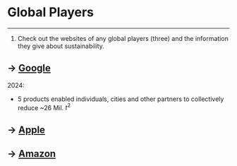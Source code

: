 # Global Players
___
1. Check out the websites of any global players (three) and the information they give about sustainability.
## → [Google](https://sustainability.google/?utm_source=about&utm_medium=referral&utm_campaign=footer-link)
2024:
- 5 products enabled individuals, cities and other partners to collectively reduce ~26 Mil. $t^2$

## → [Apple](https://www.apple.com/environment/)

## → [Amazon](https://sustainability.aboutamazon.com/)
